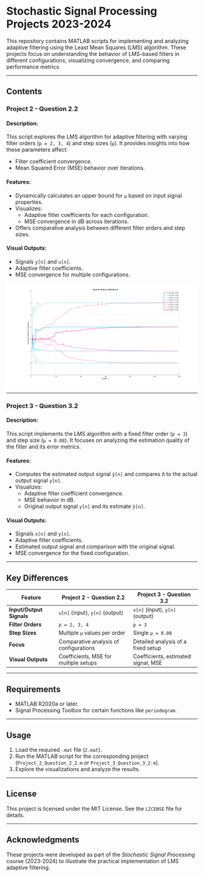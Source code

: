 # Stochastic Signal Processing Projects 2023-2024

This repository contains MATLAB scripts for implementing and analyzing adaptive filtering using the Least Mean Squares (LMS) algorithm. These projects focus on understanding the behavior of LMS-based filters in different configurations, visualizing convergence, and comparing performance metrics.

---

## **Contents**
### **Project 2 - Question 2.2**
#### Description:
This script explores the LMS algorithm for adaptive filtering with varying filter orders (`p = 2, 3, 4`) and step sizes (`μ`). It provides insights into how these parameters affect:
- Filter coefficient convergence.
- Mean Squared Error (MSE) behavior over iterations.

#### Features:
- Dynamically calculates an upper bound for `μ` based on input signal properties.
- Visualizes:
  - Adaptive filter coefficients for each configuration.
  - MSE convergence in dB across iterations.
- Offers comparative analysis between different filter orders and step sizes.

#### Visual Outputs:
- Signals `y[n]` and `u[n]`.
- Adaptive filter coefficients.
- MSE convergence for multiple configurations.

![Adaptive filtering via LMS with p=4](./figure1.png)

---

### **Project 3 - Question 3.2**
#### Description:
This script implements the LMS algorithm with a fixed filter order (`p = 3`) and step size (`μ = 0.08`). It focuses on analyzing the estimation quality of the filter and its error metrics.

#### Features:
- Computes the estimated output signal `ŷ[n]` and compares it to the actual output signal `y[n]`.
- Visualizes:
  - Adaptive filter coefficient convergence.
  - MSE behavior in dB.
  - Original output signal `y[n]` and its estimate `ŷ[n]`.

#### Visual Outputs:
- Signals `x[n]` and `y[n]`.
- Adaptive filter coefficients.
- Estimated output signal and comparison with the original signal.
- MSE convergence for the fixed configuration.

---

## **Key Differences**
| Feature                         | Project 2 - Question 2.2               | Project 3 - Question 3.2          |
|---------------------------------|---------------------------------------|-----------------------------------|
| **Input/Output Signals**        | `u[n]` (input), `y[n]` (output)       | `x[n]` (input), `y[n]` (output)  |
| **Filter Orders**               | `p = 2, 3, 4`                        | `p = 3`                          |
| **Step Sizes**                  | Multiple `μ` values per order         | Single `μ = 0.08`                |
| **Focus**                       | Comparative analysis of configurations| Detailed analysis of a fixed setup |
| **Visual Outputs**              | Coefficients, MSE for multiple setups | Coefficients, estimated signal, MSE |

---

## Requirements  
- MATLAB R2020a or later.  
- Signal Processing Toolbox for certain functions like `periodogram`.  

---

## **Usage**
1. Load the required `.mat` file (`2.mat`).
2. Run the MATLAB script for the corresponding project (`Project_2_Question_2_2.m` or `Project_3_Question_3_2.m`).
3. Explore the visualizations and analyze the results.

---

## License  
This project is licensed under the MIT License. See the `LICENSE` file for details.  

---

## **Acknowledgments**
These projects were developed as part of the *Stochastic Signal Processing* course (2023-2024) to illustrate the practical implementation of LMS adaptive filtering.
